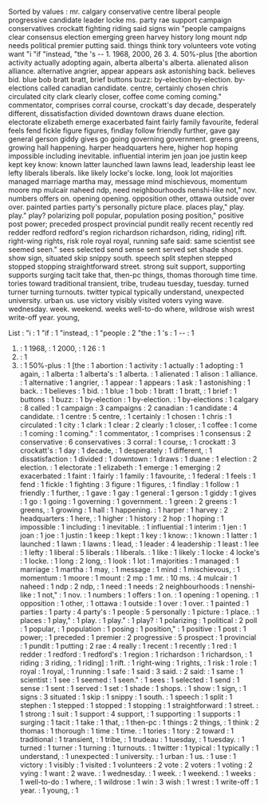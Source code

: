 Sorted by values :
mr. calgary conservative centre liberal people progressive candidate leader locke ms. party rae support campaign conservatives crockatt fighting riding said signs win "people campaigns clear consensus election emerging green harvey history long mount ndp needs political premier putting said. things think tory volunteers vote voting want "i "if "instead, "the 's -- 1. 1968, 2000, 26 3. 4. 50%-plus [the abortion activity actually adopting again, alberta alberta's alberta. alienated alison alliance. alternative angrier, appear appears ask astonishing back. believes bid. blue bob bratt bratt, brief buttons buzz: by-election by-election. by-elections called canadian candidate. centre, certainly chosen chris circulated city clark clearly closer, coffee come coming coming." commentator, comprises corral course, crockatt's day decade, desperately different, dissatisfaction divided downtown draws duane election. electorate elizabeth emerge exacerbated faint fairly family favourite, federal feels fend fickle figure figures, findlay follow friendly further, gave gay general gerson giddy gives go going governing government. greens greens, growing hall happening. harper headquarters here, higher hop hoping impossible including inevitable. influential interim jen joan joe justin keep kept key know: known latter launched lawn lawns lead, leadership least lee lefty liberals liberals. like likely locke's locke. long, look lot majorities managed marriage martha may, message mind mischievous, momentum moore mp mulcair naheed ndp, need neighbourhoods nenshi-like not," nov. numbers offers on. opening opening. opposition other, ottawa outside over over. painted parties party's personally picture place. places play," play. play." play? polarizing poll popular, population posing position," positive post power; preceded prospect provincial pundit really recent recently red redder redford redford's region richardson richardson, riding, riding] rift. right-wing rights, risk role royal royal, running safe said: same scientist see seemed seen." sees selected send sense sent served set shade shops. show sign, situated skip snippy south. speech split stephen stepped stopped stopping straightforward street. strong suit support, supporting supports surging tacit take that, then-pc things, thomas thorough time time. tories toward traditional transient, tribe, trudeau tuesday, tuesday. turned turner turning turnouts. twitter typical typically understand, unexpected university. urban us. use victory visibly visited voters vying wave. wednesday. week. weekend. weeks well-to-do where, wildrose wish wrest write-off year. young, 

List :
"i : 1
"if : 1
"instead, : 1
"people : 2
"the : 1
's : 1
-- : 1
1. : 1
1968, : 1
2000, : 1
26 : 1
3. : 1
4. : 1
50%-plus : 1
[the : 1
abortion : 1
activity : 1
actually : 1
adopting : 1
again, : 1
alberta : 1
alberta's : 1
alberta. : 1
alienated : 1
alison : 1
alliance. : 1
alternative : 1
angrier, : 1
appear : 1
appears : 1
ask : 1
astonishing : 1
back. : 1
believes : 1
bid. : 1
blue : 1
bob : 1
bratt : 1
bratt, : 1
brief : 1
buttons : 1
buzz: : 1
by-election : 1
by-election. : 1
by-elections : 1
calgary : 8
called : 1
campaign : 3
campaigns : 2
canadian : 1
candidate : 4
candidate. : 1
centre : 5
centre, : 1
certainly : 1
chosen : 1
chris : 1
circulated : 1
city : 1
clark : 1
clear : 2
clearly : 1
closer, : 1
coffee : 1
come : 1
coming : 1
coming." : 1
commentator, : 1
comprises : 1
consensus : 2
conservative : 6
conservatives : 3
corral : 1
course, : 1
crockatt : 3
crockatt's : 1
day : 1
decade, : 1
desperately : 1
different, : 1
dissatisfaction : 1
divided : 1
downtown : 1
draws : 1
duane : 1
election : 2
election. : 1
electorate : 1
elizabeth : 1
emerge : 1
emerging : 2
exacerbated : 1
faint : 1
fairly : 1
family : 1
favourite, : 1
federal : 1
feels : 1
fend : 1
fickle : 1
fighting : 3
figure : 1
figures, : 1
findlay : 1
follow : 1
friendly : 1
further, : 1
gave : 1
gay : 1
general : 1
gerson : 1
giddy : 1
gives : 1
go : 1
going : 1
governing : 1
government. : 1
green : 2
greens : 1
greens, : 1
growing : 1
hall : 1
happening. : 1
harper : 1
harvey : 2
headquarters : 1
here, : 1
higher : 1
history : 2
hop : 1
hoping : 1
impossible : 1
including : 1
inevitable. : 1
influential : 1
interim : 1
jen : 1
joan : 1
joe : 1
justin : 1
keep : 1
kept : 1
key : 1
know: : 1
known : 1
latter : 1
launched : 1
lawn : 1
lawns : 1
lead, : 1
leader : 4
leadership : 1
least : 1
lee : 1
lefty : 1
liberal : 5
liberals : 1
liberals. : 1
like : 1
likely : 1
locke : 4
locke's : 1
locke. : 1
long : 2
long, : 1
look : 1
lot : 1
majorities : 1
managed : 1
marriage : 1
martha : 1
may, : 1
message : 1
mind : 1
mischievous, : 1
momentum : 1
moore : 1
mount : 2
mp : 1
mr. : 10
ms. : 4
mulcair : 1
naheed : 1
ndp : 2
ndp, : 1
need : 1
needs : 2
neighbourhoods : 1
nenshi-like : 1
not," : 1
nov. : 1
numbers : 1
offers : 1
on. : 1
opening : 1
opening. : 1
opposition : 1
other, : 1
ottawa : 1
outside : 1
over : 1
over. : 1
painted : 1
parties : 1
party : 4
party's : 1
people : 5
personally : 1
picture : 1
place. : 1
places : 1
play," : 1
play. : 1
play." : 1
play? : 1
polarizing : 1
political : 2
poll : 1
popular, : 1
population : 1
posing : 1
position," : 1
positive : 1
post : 1
power; : 1
preceded : 1
premier : 2
progressive : 5
prospect : 1
provincial : 1
pundit : 1
putting : 2
rae : 4
really : 1
recent : 1
recently : 1
red : 1
redder : 1
redford : 1
redford's : 1
region : 1
richardson : 1
richardson, : 1
riding : 3
riding, : 1
riding] : 1
rift. : 1
right-wing : 1
rights, : 1
risk : 1
role : 1
royal : 1
royal, : 1
running : 1
safe : 1
said : 3
said. : 2
said: : 1
same : 1
scientist : 1
see : 1
seemed : 1
seen." : 1
sees : 1
selected : 1
send : 1
sense : 1
sent : 1
served : 1
set : 1
shade : 1
shops. : 1
show : 1
sign, : 1
signs : 3
situated : 1
skip : 1
snippy : 1
south. : 1
speech : 1
split : 1
stephen : 1
stepped : 1
stopped : 1
stopping : 1
straightforward : 1
street. : 1
strong : 1
suit : 1
support : 4
support, : 1
supporting : 1
supports : 1
surging : 1
tacit : 1
take : 1
that, : 1
then-pc : 1
things : 2
things, : 1
think : 2
thomas : 1
thorough : 1
time : 1
time. : 1
tories : 1
tory : 2
toward : 1
traditional : 1
transient, : 1
tribe, : 1
trudeau : 1
tuesday, : 1
tuesday. : 1
turned : 1
turner : 1
turning : 1
turnouts. : 1
twitter : 1
typical : 1
typically : 1
understand, : 1
unexpected : 1
university. : 1
urban : 1
us. : 1
use : 1
victory : 1
visibly : 1
visited : 1
volunteers : 2
vote : 2
voters : 1
voting : 2
vying : 1
want : 2
wave. : 1
wednesday. : 1
week. : 1
weekend. : 1
weeks : 1
well-to-do : 1
where, : 1
wildrose : 1
win : 3
wish : 1
wrest : 1
write-off : 1
year. : 1
young, : 1
